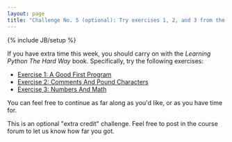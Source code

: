 ```yaml
---
layout: page
title: "Challenge No. 5 (optional): Try exercises 1, 2, and 3 from the _Learning Python the hard way_ book."
---
```

{% include JB/setup %}

If you have extra time this week, you should carry on with the _Learning Python The Hard Way_ book. Specifically, try the following exercises:

* [Exercise 1: A Good First Program](http://learnpythonthehardway.org/book/ex1.html)
* [Exercise 2: Comments And Pound Characters](http://learnpythonthehardway.org/book/ex2.html)
* [Exercise 3: Numbers And Math](http://learnpythonthehardway.org/book/ex3.html)

You can feel free to continue as far along as you'd like, or as you have time for. 

This is an optional "extra credit" challenge. Feel free to post in the course forum to let us know how far you got.
